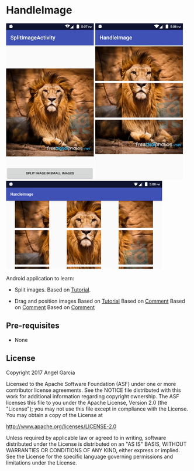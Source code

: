 HandleImage
=================

![Scheme](/readmeImages/device-2017-04-07-170730.png)
![Scheme](/readmeImages/device-2017-04-07-170814.png)
![Scheme](/readmeImages/device-2017-04-07-170847.png)

Android application to learn:

- Split images.
  Based on [Tutorial](http://www.allappsdevelopers.com/TopicDetail.aspx?TopicID=dbf042fc-80be-4eca-9b7c-c0273ae2e8d9).

- Drag and position images
  Based on [Tutorial](http://www.devexchanges.info/2015/03/simple-moving-object-with-touch-events.html)
  Based on [Comment](http://gaddamsraj.blogspot.mx/2014/05/move-image-with-finger-touch-inside.html)
  Based on [Comment](http://stackoverflow.com/questions/6262084/how-to-slide-image-with-finger-touch-in-android)
  Based on [Comment](http://stackoverflow.com/questions/16557076/how-to-smoothly-move-a-image-view-with-users-finger-on-android-emulator)


Pre-requisites
--------------
- None


License
-------
Copyright 2017 Angel Garcia

Licensed to the Apache Software Foundation (ASF) under one or more contributor
license agreements.  See the NOTICE file distributed with this work for
additional information regarding copyright ownership.  The ASF licenses this
file to you under the Apache License, Version 2.0 (the "License"); you may not
use this file except in compliance with the License.  You may obtain a copy of
the License at

http://www.apache.org/licenses/LICENSE-2.0

Unless required by applicable law or agreed to in writing, software
distributed under the License is distributed on an "AS IS" BASIS, WITHOUT
WARRANTIES OR CONDITIONS OF ANY KIND, either express or implied.  See the
License for the specific language governing permissions and limitations under
the License.

